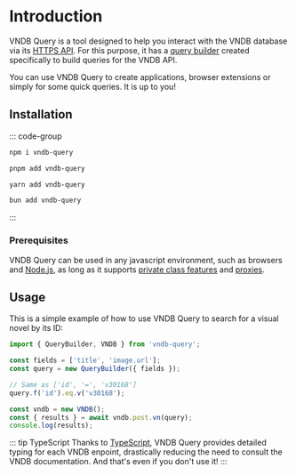 # Introduction

VNDB Query is a tool designed to help you interact with the VNDB database via its [HTTPS API](https://api.vndb.org/kana). For this purpose, it has a [query builder](./query-builder.md) created specifically to build queries for the VNDB API.

You can use VNDB Query to create applications, browser extensions or simply for some quick queries. It is up to you!

## Installation

::: code-group

```sh [npm]
npm i vndb-query
```

```sh [pnpm]
pnpm add vndb-query
```

```sh [yarn]
yarn add vndb-query
```

```sh [bun]
bun add vndb-query
```

:::

### Prerequisites

VNDB Query can be used in any javascript environment, such as browsers and [Node.js](https://nodejs.org/), as long as it supports [private class features](https://developer.mozilla.org/en-US/docs/Web/JavaScript/Reference/Classes/Private_class_fields#browser_compatibility) and [proxies](https://developer.mozilla.org/en-US/docs/Web/JavaScript/Reference/Global_Objects/Proxy#browser_compatibility).

## Usage

This is a simple example of how to use VNDB Query to search for a visual novel by its ID:

```ts
import { QueryBuilder, VNDB } from 'vndb-query';

const fields = ['title', 'image.url'];
const query = new QueryBuilder({ fields });

// Same as ['id', '=', 'v30168']
query.f('id').eq.v('v30168');

const vndb = new VNDB();
const { results } = await vndb.post.vn(query);
console.log(results);
```

::: tip TypeScript
Thanks to [TypeScript](https://www.typescriptlang.org/), VNDB Query provides detailed typing for each VNDB enpoint, drastically reducing the need to consult the VNDB documentation. And that's even if you don't use it!
:::
